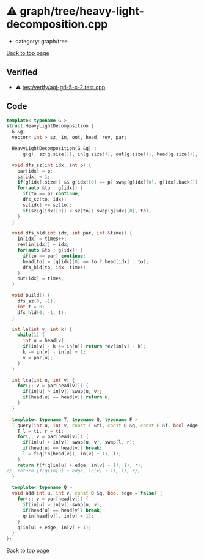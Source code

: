 <!-- mathjax config similar to math.stackexchange -->
<script type="text/javascript" async
  src="https://cdnjs.cloudflare.com/ajax/libs/mathjax/2.7.5/MathJax.js?config=TeX-MML-AM_CHTML">
</script>
<script type="text/x-mathjax-config">
  MathJax.Hub.Config({
    TeX: { equationNumbers: { autoNumber: "AMS" }},
    tex2jax: {
      inlineMath: [ ['$','$'] ],
      processEscapes: true
    },
    "HTML-CSS": { matchFontHeight: false },
    displayAlign: "left",
    displayIndent: "2em"
  });
</script>

<script type="text/javascript" src="https://cdnjs.cloudflare.com/ajax/libs/jquery/3.4.1/jquery.min.js"></script>
<script src="https://cdn.jsdelivr.net/npm/jquery-balloon-js@1.1.2/jquery.balloon.min.js" integrity="sha256-ZEYs9VrgAeNuPvs15E39OsyOJaIkXEEt10fzxJ20+2I=" crossorigin="anonymous"></script>
<script type="text/javascript" src="../../../assets/js/copy-button.js"></script>
<link rel="stylesheet" href="../../../assets/css/copy-button.css" />


# :warning: graph/tree/heavy-light-decomposition.cpp
* category: graph/tree


[Back to top page](../../../index.html)



## Verified
* :warning: [test/verify/aoj-grl-5-c-2.test.cpp](../../../verify/test/verify/aoj-grl-5-c-2.test.cpp.html)


## Code
```cpp
template< typename G >
struct HeavyLightDecomposition {
  G &g;
  vector< int > sz, in, out, head, rev, par;

  HeavyLightDecomposition(G &g) :
      g(g), sz(g.size()), in(g.size()), out(g.size()), head(g.size()), rev(g.size()), par(g.size()) {}

  void dfs_sz(int idx, int p) {
    par[idx] = p;
    sz[idx] = 1;
    if(g[idx].size() && g[idx][0] == p) swap(g[idx][0], g[idx].back());
    for(auto &to : g[idx]) {
      if(to == p) continue;
      dfs_sz(to, idx);
      sz[idx] += sz[to];
      if(sz[g[idx][0]] < sz[to]) swap(g[idx][0], to);
    }
  }

  void dfs_hld(int idx, int par, int &times) {
    in[idx] = times++;
    rev[in[idx]] = idx;
    for(auto &to : g[idx]) {
      if(to == par) continue;
      head[to] = (g[idx][0] == to ? head[idx] : to);
      dfs_hld(to, idx, times);
    }
    out[idx] = times;
  }

  void build() {
    dfs_sz(0, -1);
    int t = 0;
    dfs_hld(0, -1, t);
  }

  int la(int v, int k) {
    while(1) {
      int u = head[v];
      if(in[v] - k >= in[u]) return rev[in[v] - k];
      k -= in[v] - in[u] + 1;
      v = par[u];
    }
  }

  int lca(int u, int v) {
    for(;; v = par[head[v]]) {
      if(in[u] > in[v]) swap(u, v);
      if(head[u] == head[v]) return u;
    }
  }

  template< typename T, typename Q, typename F >
  T query(int u, int v, const T &ti, const Q &q, const F &f, bool edge = false) {
    T l = ti, r = ti;
    for(;; v = par[head[v]]) {
      if(in[u] > in[v]) swap(u, v), swap(l, r);
      if(head[u] == head[v]) break;
      l = f(q(in[head[v]], in[v] + 1), l);
    }
    return f(f(q(in[u] + edge, in[v] + 1), l), r);
//  return {f(q(in[u] + edge, in[v] + 1), l), r};
  }

  template< typename Q >
  void add(int u, int v, const Q &q, bool edge = false) {
    for(;; v = par[head[v]]) {
      if(in[u] > in[v]) swap(u, v);
      if(head[u] == head[v]) break;
      q(in[head[v]], in[v] + 1);
    }
    q(in[u] + edge, in[v] + 1);
  }
};

```

[Back to top page](../../../index.html)

